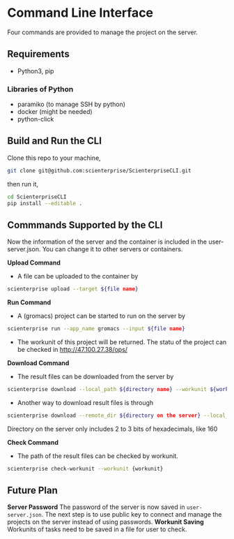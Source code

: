 # Command Line Interface

Four commands are provided to manage the project on the server.

## Requirements
- Python3, pip
### Libraries of Python
- paramiko (to manage SSH by python)
- docker (might be needed)
- python-click

## Build and Run the CLI
Clone this repo to your machine,
```bash
git clone git@github.com:scienterprise/ScienterpriseCLI.git
```
then run it,
```bash
cd ScienterpriseCLI
pip install --editable .
```

## Commmands Supported by the CLI
Now the information of the server and the container is included in the user-server.json. You can change it to other servers or containers.

**Upload Command**
- A file can be uploaded to the container by 
```bash
scienterprise upload --target ${file name}
```

**Run Command**
- A (gromacs) project can be started to run on the server by
```bash
scienterprise run --app_name gromacs --input ${file name}
```
- The workunit of this project will be returned. The statu of the project can be checked in http://47.100.27.38/ops/

**Download Command**
- The result files can be downloaded from the server by
```bash
scienterprise download --local_path ${directory name} --workunit ${workunit from above}
```
- Another way to download result files is through
```bash
scienterprise download --remote_dir ${directory on the server} --local_path ${directory in your machine}
```
Directory on the server only includes 2 to 3 bits of hexadecimals, like 160

**Check Command**
- The path of the result files can be checked by workunit.
```bash
scienterprise check-workunit --workunit {workunit}
```

## Future Plan
**Server Password**
The password of the server is now saved in `user-server.json`. The next step is to use public key to connect and manage the projects on the server instead of using passwords.
**Workunit Saving**
Workunits of tasks need to be saved in a file for user to check.

